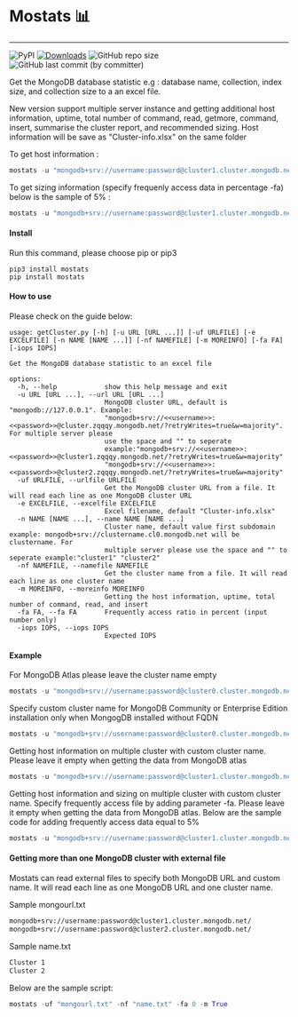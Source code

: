 # Mostats 📊

---

![PyPI](https://img.shields.io/pypi/v/mostats) [![Downloads](https://static.pepy.tech/personalized-badge/mostats?period=month&units=international_system&left_color=brightgreen&right_color=grey&left_text=Downloads)](https://pepy.tech/project/mostats) ![GitHub repo size](https://img.shields.io/github/repo-size/pix3lize/mostats) ![GitHub last commit (by committer)](https://img.shields.io/github/last-commit/pix3lize/mostats)

Get the MongoDB database statistic e.g : database name, collection, index size, and collection size to a an excel file.

New version support multiple server instance and getting additional host information, uptime, total number of command, read, getmore, command, insert, summarise the cluster report, and recommended sizing. Host information will be save as "Cluster-info.xlsx" on the same folder

To get host information :

```python
mostats -u "mongodb+srv://username:password@cluster1.cluster.mongodb.net/" -m True
```

To get sizing information (specify frequenly access data in percentage -fa) below is the sample of 5% :

```python
mostats -u "mongodb+srv://username:password@cluster1.cluster.mongodb.net/" -fa 5 -m True
```

#### Install

Run this command, please choose pip or pip3

```terminal
pip3 install mostats
pip install mostats
```

#### How to use

Please check on the guide below:

```terminal
usage: getCluster.py [-h] [-u URL [URL ...]] [-uf URLFILE] [-e EXCELFILE] [-n NAME [NAME ...]] [-nf NAMEFILE] [-m MOREINFO] [-fa FA] [-iops IOPS]

Get the MongoDB database statistic to an excel file

options:
  -h, --help            show this help message and exit
  -u URL [URL ...], --url URL [URL ...]
                        MongoDB cluster URL, default is "mongodb://127.0.0.1". Example:
                        "mongodb+srv://<<username>>:<<password>>@cluster.zqqqy.mongodb.net/?retryWrites=true&w=majority". For multiple server please
                        use the space and "" to seperate
                        example:"mongodb+srv://<<username>>:<<password>>@cluster1.zqqqy.mongodb.net/?retryWrites=true&w=majority"
                        "mongodb+srv://<<username>>:<<password>>@cluster2.zqqqy.mongodb.net/?retryWrites=true&w=majority"
  -uf URLFILE, --urlfile URLFILE
                        Get the MongoDB cluster URL from a file. It will read each line as one MongoDB cluster URL
  -e EXCELFILE, --excelfile EXCELFILE
                        Excel filename, default "Cluster-info.xlsx"
  -n NAME [NAME ...], --name NAME [NAME ...]
                        Cluster name, default value first subdomain example: mongodb+srv://clustername.cl0.mongodb.net will be clustername. For
                        multiple server please use the space and "" to seperate example:"cluster1" "cluster2"
  -nf NAMEFILE, --namefile NAMEFILE
                        Get the cluster name from a file. It will read each line as one cluster name
  -m MOREINFO, --moreinfo MOREINFO
                        Getting the host information, uptime, total number of command, read, and insert
  -fa FA, --fa FA       Frequently access ratio in percent (input number only)
  -iops IOPS, --iops IOPS
                        Expected IOPS
```

#### Example

For MongoDB Atlas please leave the cluster name empty

```python
mostats -u "mongodb+srv://username:password@cluster0.cluster.mongodb.net/?retryWrites=true&w=majority" -c "cluster-info.csv"
```

Specify custom cluster name for MongoDB Community or Enterprise Edition installation only when MongogDB installed without FQDN

```python
mostats -u "mongodb+srv://username:password@cluster0.cluster.mongodb.net/?retryWrites=true&w=majority" -n "Cluster1" -c "Custom-file.xlsx"
```

Getting host information on multiple cluster with custom cluster name. Please leave it empty when getting the data from MongoDB atlas

```python
mostats -u "mongodb+srv://username:password@cluster1.cluster.mongodb.net/" "mongodb+srv://username:password@cluster2.cluster.mongodb.net/" -n "Cluster 1" "Cluster 2" -m True
```

Getting host information and sizing on multiple cluster with custom cluster name. Specify frequently access file by adding parameter -fa. Please leave it empty when getting the data from MongoDB atlas. Below are the sample code for adding frequently access data equal to 5%

```python
mostats -u "mongodb+srv://username:password@cluster1.cluster.mongodb.net/" "mongodb+srv://username:password@cluster2.cluster.mongodb.net/" -n "Cluster 1" "Cluster 2" -fa 5 -m True
```

#### Getting more than one MongoDB cluster with external file

Mostats can read external files to specify both MongoDB URL and custom name. It will read each line as one MongoDB URL and one cluster name.

Sample mongourl.txt

```txt
mongodb+srv://username:password@cluster1.cluster.mongodb.net/
mongodb+srv://username:password@cluster2.cluster.mongodb.net/
```

Sample name.txt

```txt
Cluster 1
Cluster 2
```

Below are the sample script:

```python
mostats -uf "mongourl.txt" -nf "name.txt" -fa 0 -m True
```
